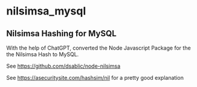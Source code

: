 # nilsimsa_mysql
## Nilsimsa Hashing for MySQL

With the help of ChatGPT, converted the Node Javascript Package for the the Nilsimsa Hash to MySQL.

See https://github.com/dsablic/node-nilsimsa

See https://asecuritysite.com/hashsim/nil for a pretty good explanation
